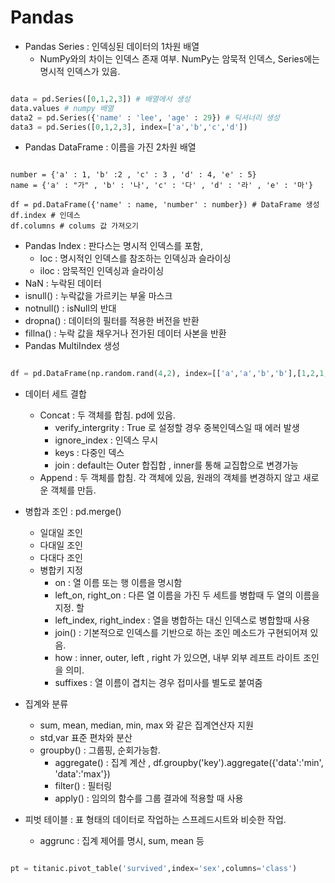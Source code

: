# Pandas


- Pandas Series : 인덱싱된 데이터의 1차원 배열
    - NumPy와의 차이는 인덱스 존재 여부. NumPy는 암묵적 인덱스, Series에는 명시적 인덱스가 있음.
    
```python

data = pd.Series([0,1,2,3]) # 배열에서 생성
data.values # numpy 배열
data2 = pd.Series({'name' : 'lee', 'age' : 29}) # 딕셔너리 생성
data3 = pd.Series([0,1,2,3], index=['a','b','c','d']) 

```

- Pandas DataFrame : 이름을 가진 2차원 배열 

```jupyterpython

number = {'a' : 1, 'b' :2 , 'c' : 3 , 'd' : 4, 'e' : 5}
name = {'a' : "가" , 'b' : '나', 'c' : '다' , 'd' : '라' , 'e' : '마'}

df = pd.DataFrame({'name' : name, 'number' : number}) # DataFrame 생성
df.index # 인데스
df.columns # colums 값 가져오기 

```

- Pandas Index : 판다스는 명시적 인덱스를 포함, 
    - loc : 명시적인 인덱스를 참조하는 인덱싱과 슬라이싱 
    - iloc : 암묵적인 인덱싱과 슬라이싱 
- NaN : 누락된 데이터
- isnull() : 누락값을 가르키는 부울 마스크
- notnull() : isNull의 반대 
- dropna() : 데이터의 필터를 적용한 버전을 반환
- fillna() : 누락 값을 채우거나 전가된 데이터 사본을 반환
- Pandas MultiIndex 생성 

```python

df = pd.DataFrame(np.random.rand(4,2), index=[['a','a','b','b'],[1,2,1,2]],columns=['data1','data2'])

```

- 데이터 세트 결합
    - Concat : 두 객체를 합침. pd에 있음.
        - verify_intergrity : True 로 설정할 경우 중복인덱스일 때 에러 발생
        - ignore_index : 인덱스 무시 
        - keys : 다중인 덱스  
        - join : default는 Outer 합집합 , inner를 통해 교집합으로 변경가능
    - Append : 두 객체를 합침. 각 객체에 있음, 원래의 객체를 변경하지 않고 새로운 객체를 만듬. 
- 병합과 조인 : pd.merge()
    - 일대일 조인 
    - 다대일 조인
    - 다대다 조인  
    - 병합키 지정 
        - on : 열 이름 또는 행 이름을 명시함
        - left_on, right_on : 다른 열 이름을 가진 두 세트를 병합때 두 열의 이름을 지정.     할
        - left_index, right_index : 열을 병합하는 대신 인덱스로 병합할때 사용 
        - join() : 기본적으로 인덱스를 기반으로 하는 조인 메소드가 구현되어져 있음.
        - how : inner, outer, left , right 가 있으면, 내부 외부 레프트 라이트 조인을 의미.
        - suffixes : 열 이름이 겹치는 경우 접미사를 별도로 붙여줌 
- 집계와 분류 
    - sum, mean, median, min, max 와 같은 집계연산자 지원 
    - std,var 표준 편차와 분산 
    - groupby() : 그룹핑, 순회가능함. 
        - aggregate() : 집계 계산 , df.groupby('key').aggregate({'data':'min', 'data':'max'})
        - filter() : 필터링 
        - apply() : 임의의 함수를 그룹 결과에 적용할 때 사용         
    
- 피벗 테이블 : 표 형태의 데이터로 작업하는 스프레드시트와 비슷한 작업.
    - aggrunc : 집계 제어를 명시, sum, mean 등
    
```python

pt = titanic.pivot_table('survived',index='sex',columns='class')

```
